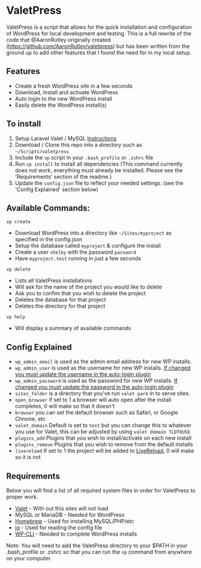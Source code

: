 # ValetPress

ValetPress is a script that allows for the quick installation and configuration of WordPress for local development and testing. This is a full rewrite of the code that @AaronRutley originally created (https://github.com/AaronRutley/valetpress) but has been written from the ground up to add other features that I found the need for in my local setup.

## Features

- Create a fresh WordPress site in a few seconds
- Download, Install and activate WordPress
- Auto login to the new WordPress install
- Easily delete the WordPress install(s)

## To install
1. Setup Laravel Valet / MySQL [Instructions](https://laravel.com/docs/5.6/valet#installation)
2. Download / Clone this repo into a directory such as `~/Scripts/valetpress`
3. Include the `vp` script in your `.bash_profile` or `.zshrc` file
4. Run `vp install` to install all dependencies (This command currently does not work, everything must already be installed. Please see the 'Requirements' section of the readme.)
5. Update the `config.json` file to reflect your needed settings. (see the 'Config Explained' section below)

## Available Commands:

`vp create`

- Download WordPress into a directory like `~/Sites/myproject` as specified in the config.json
- Setup the database called `myproject` & configure the install
- Create a user `shelby` with the password `password`
- Have `myproject.test` running in just a few seconds

`vp delete`

- Lists all ValetPress installations 
- Will ask for the name of the project you would like to delete
- Ask you to confim that you wish to delete the project
- Deletes the database for that project
- Deletes the directory for that project

`vp help`

- Will display a summary of available commands

## Config Explained
 - `wp_admin_email` is used as the admin email address for new WP installs. 
 - `wp_admin_user` is used as the username for new WP installs. [If changed you must update the username in the auto-login plugin](https://github.com/sdenike/valetpress/blob/master/plugins/auto-login/auto-login.php#L18)
 - `wp_admin_password` is used as the password for new WP installs. [If changed you must update the password in the auto-login plugin](https://github.com/sdenike/valetpress/blob/master/plugins/auto-login/auto-login.php#L19)
 - `sites_folder` is a directory that you've run `valet park` in to serve sites.
 - `open_browser` if set to 1 a browser will auto open after the install completes, 0 will make so that it doesn't
 - `browser` you can set the default browser such as Safari, or Google Chrome, etc
 - `valet_domain` Default is set to `test` but you can change this to whatever you use for Valet, this can be adjusted by using `valet domain TLDTOUSE`
 - `plugins_add` Plugins that you wish to install/activate on each new install
 - `plugins_remove` Plugins that you wish to remove from the default installs
 - `livereload` If set to 1 the project will be added to [LiveReload](http://livereload.com), 0 will make so it is not
 
 
## Requirements

Below you will find a list of all required system files in order for ValetPress to proper work.

- [Valet](https://laravel.com/docs/5.2/valet) - With out this sites will not load
- MySQL or MariaDB - Needed for WordPress
- [Homebrew](https://brew.sh) - Used for installing MySQL/PHP/etc
- [jq](https://stedolan.github.io/jq/) - Used for reading the config file
- [WP-CLI](https://wp-cli.org/) - Needed to complete WordPress installs

Note: You will need to add the ValetPress directory to your $PATH in your .bash_profile or .zshrc so that you can run the `vp` command from anywhere on your computer.